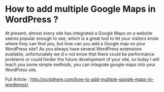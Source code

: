 # How to add multiple Google Maps in WordPress ?

At present, almost every site has integrated a Google Maps on a website seems popular enough to see, which is a great tool to let your visitors know where they can find you, but how can you add a Google map on your WordPress site? As you always have several WordPress extensions available, unfortunately we d
o not know that there could be performance problems or could hinder the future development of your site, so today I will teach you some simple methods, you can integrate google maps into your WordPress site.

Full Article : http://scripthere.com/how-to-add-multiple-google-maps-in-wordpress/
